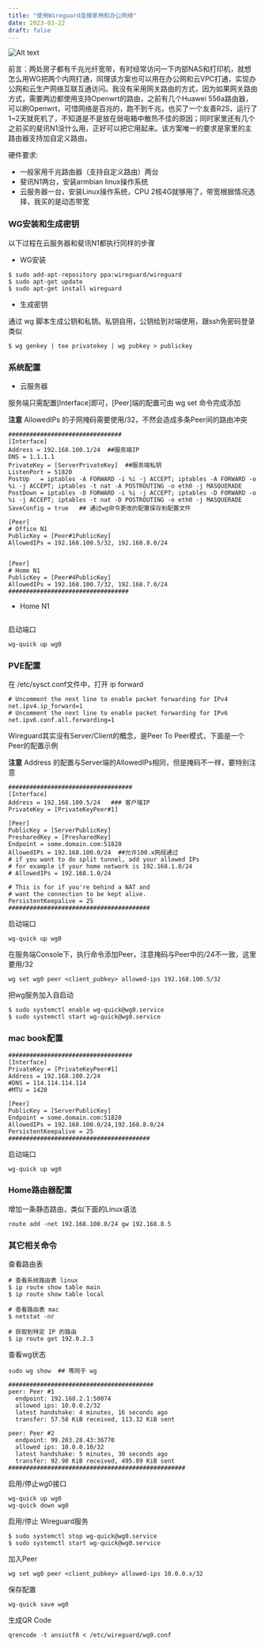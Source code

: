 ```yaml
---
title: "使用Wireguard连接家用和办公网络"
date: 2023-03-22
draft: false
---
```



![Alt text](/images/wg2.png)

前言：两处房子都有千兆光纤宽带，有时经常访问一下内部NAS和打印机，就想怎么用WG把两个内网打通，同理该方案也可以用在办公网和云VPC打通，实现办公网和云生产网络互联互通访问。我没有采用网关路由的方式，因为如果网关路由方式，需要两边都使用支持Openwrt的路由，之前有几个Huawei 556a路由器，可以刷Openwrt，可惜网络是百兆的，跑不到千兆，也买了一个友善R2S，运行了1~2天就死机了，不知道是不是放在弱电箱中散热不佳的原因；同时家里还有几个之前买的斐讯N1没什么用，正好可以把它用起来。该方案唯一的要求是家里的主路由器支持加自定义路由。

硬件要求:
- 一般家用千兆路由器（支持自定义路由）两台
- 斐讯N1两台，安装armbian linux操作系统
- 云服务器一台，安装Linux操作系统，CPU 2核4G就够用了，带宽根据情况选择，我买的是动态带宽


### WG安装和生成密钥

以下过程在云服务器和斐讯N1都执行同样的步骤

- WG安装

```shell
$ sudo add-apt-repository ppa:wireguard/wireguard
$ sudo apt-get update
$ sudo apt-get install wireguard
```

- 生成密钥

通过 wg 脚本生成公钥和私钥。私钥自用，公钥给到对端使用，跟ssh免密码登录类似

```shell
$ wg genkey | tee privatekey | wg pubkey > publickey
```


### 系统配置

- 云服务器

服务端只需配置[Interface]即可，[Peer]端的配置可由 wg set 命令完成添加

**注意** AllowedIPs 的子网掩码需要使用/32，不然会造成多条Peer间的路由冲突

```
################################
[Interface]
Address = 192.168.100.1/24  ##服务端IP
DNS = 1.1.1.1
PrivateKey = [ServerPrivateKey]  ##服务端私钥
ListenPort = 51820
PostUp   = iptables -A FORWARD -i %i -j ACCEPT; iptables -A FORWARD -o %i -j ACCEPT; iptables -t nat -A POSTROUTING -o eth0 -j MASQUERADE
PostDown = iptables -D FORWARD -i %i -j ACCEPT; iptables -D FORWARD -o %i -j ACCEPT; iptables -t nat -D POSTROUTING -o eth0 -j MASQUERADE
SaveConfig = true   ## 通过wg命令更改的配置保存到配置文件

[Peer]
# Office N1
PublicKey = [Peer#1PublicKey]
AllowedIPs = 192.168.100.5/32, 192.168.8.0/24


[Peer]
# Home N1
PublicKey = [Peer#4PublicKey] 
AllowedIPs = 192.168.100.7/32, 192.168.7.0/24
##################################

```


- Home N1

```

```

启动端口

```shell
wg-quick up wg0
```


### PVE配置

在 /etc/sysct.conf文件中，打开 ip forward
```
# Uncomment the next line to enable packet forwarding for IPv4
net.ipv4.ip_forward=1
# Uncomment the next line to enable packet forwarding for IPv6
net.ipv6.conf.all.forwarding=1
```

Wireguard其实没有Server/Client的概念，是Peer To Peer模式，下面是一个Peer的配置示例

**注意** Address 的配置与Server端的AllowedIPs相同，但是掩码不一样，要特别注意

```
###################################
[Interface]
Address = 192.168.100.5/24   ### 客户端IP
PrivateKey = [PrivateKeyPeer#1]

[Peer]
PublicKey = [ServerPublicKey]
PresharedKey = [PresharedKey]
Endpoint = some.domain.com:51820
AllowedIPs = 192.168.100.0/24  ##允许100.x网段通过
# if you want to do split tunnel, add your allowed IPs
# for example if your home network is 192.168.1.0/24
# AllowedIPs = 192.168.1.0/24

# This is for if you're behind a NAT and
# want the connection to be kept alive.
PersistentKeepalive = 25
########################################
```

启动端口

```shell
wg-quick up wg0
```

在服务端Console下，执行命令添加Peer，注意掩码与Peer中的/24不一致，这里要用/32

```shell
wg set wg0 peer <client_pubkey> allowed-ips 192.168.100.5/32
```


把wg服务加入自启动

```shell
$ sudo systemctl enable wg-quick@wg0.service
$ sudo systemctl start wg-quick@wg0.service
```


### mac book配置


```
###################################
[Interface]
PrivateKey = [PrivateKeyPeer#1]
Address = 192.168.100.2/24
#DNS = 114.114.114.114
#MTU = 1420

[Peer]
PublicKey = [ServerPublicKey]
Endpoint = some.domain.com:51820
AllowedIPs = 192.168.100.0/24,192.168.8.0/24
PersistentKeepalive = 25
########################################
```

启动端口

```shell
wg-quick up wg0
```


### Home路由器配置
增加一条静态路由，类似下面的Linux语法
```shell
route add -net 192.168.100.0/24 gw 192.168.8.5
```


### 其它相关命令

查看路由表

```shell
# 查看系统路由表 linux
$ ip route show table main
$ ip route show table local

# 查看路由表 mac
$ netstat -nr

# 获取到特定 IP 的路由
$ ip route get 192.0.2.3
```

查看wg状态

```shell
sudo wg show  ## 等同于 wg

```

```
#########################################
peer: Peer #1
  endpoint: 192.168.2.1:50074
  allowed ips: 10.0.0.2/32
  latest handshake: 4 minutes, 16 seconds ago
  transfer: 57.58 KiB received, 113.32 KiB sent

peer: Peer #2
  endpoint: 99.203.28.43:36770
  allowed ips: 10.0.0.10/32
  latest handshake: 5 minutes, 30 seconds ago
  transfer: 92.98 KiB received, 495.89 KiB sent
##################################################
```

启用/停止wg0接口 

```shell
wg-quick up wg0
wg-quick down wg0
```

启用/停止 Wireguard服务  

```shell
$ sudo systemctl stop wg-quick@wg0.service
$ sudo systemctl start wg-quick@wg0.service
```

加入Peer

```shell
wg set wg0 peer <client_pubkey> allowed-ips 10.0.0.x/32
```

保存配置

```shell
wg-quick save wg0

```

生成QR Code

```
qrencode -t ansiutf8 < /etc/wireguard/wg0.conf
```